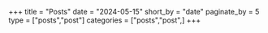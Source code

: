 +++
title = "Posts"
date = "2024-05-15"
short_by = "date"
paginate_by = 5
type = ["posts","post"]
categories = ["posts","post",]
+++
